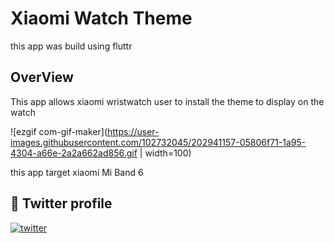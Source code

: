 # Xiaomi Watch Theme 

this app was build using fluttr 


## OverView

This app allows xiaomi wristwatch user to install the theme to display on the watch

![ezgif com-gif-maker](https://user-images.githubusercontent.com/102732045/202941157-05806f71-1a95-4304-a66e-2a2a662ad856.gif | width=100)

this app target xiaomi Mi Band 6

## 🔗 Twitter profile 
[![twitter](https://img.shields.io/badge/twitter-1DA1F2?style=for-the-badge&logo=twitter&logoColor=white)](https://twitter.com/Md7oHe)
